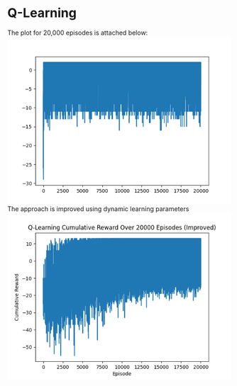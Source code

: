 # Q-Learning
The plot for 20,000 episodes is attached below: <br>
![Plot](https://github.com/AbhiramDodda/Q-Learning/blob/main/q_learning_rewards_plot.png)
<br>
The approach is improved using dynamic learning parameters <br>
![Improved plot](https://github.com/AbhiramDodda/Q-Learning/blob/main/q_learning_decay.png)
